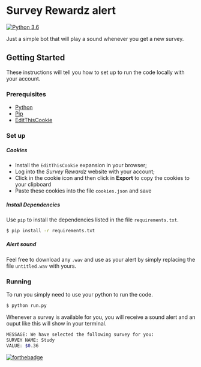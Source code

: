 # Survey Rewardz alert

[![Python 3.6](https://img.shields.io/badge/Python-3.5+-blue.svg)](https://www.python.org/downloads/release/python-360/)

Just a simple bot that will play a sound whenever you get a new survey.

## Getting Started

These instructions will tell you how to set up to run the code locally with your account.

### Prerequisites

- [Python](https://www.python.org/downloads/release/python-360/)
- [Pip](https://pypi.org/project/pip/)
- [EditThisCookie](http://www.editthiscookie.com/)

### Set up
##### Cookies
- Install the `EditThisCookie` expansion in your browser;
- Log into the *Survey Rewardz* website with your account;
- Click in the cookie icon and then click in **Export** to copy the cookies to your clipboard
- Paste these cookies into the file `cookies.json` and save

##### Install Dependencies

Use `pip` to install the dependencies listed in the file `requirements.txt`.
```sh
$ pip install -r requirements.txt
```
##### Alert sound
Feel free to download any `.wav` and use as your alert by simply replacing the file `untitled.wav` with yours.

### Running

To run you simply need to use your python to run the code.

```sh
$ python run.py
```

Whenever a survey is available for you, you will receive a sound alert and an ouput like this will show in your terminal.

```sh
MESSAGE: We have selected the following survey for you:
SURVEY NAME: Study
VALUE: $0.36
```

[![forthebadge](https://forthebadge.com/images/badges/built-with-love.svg)](http://forthebadge.com)

